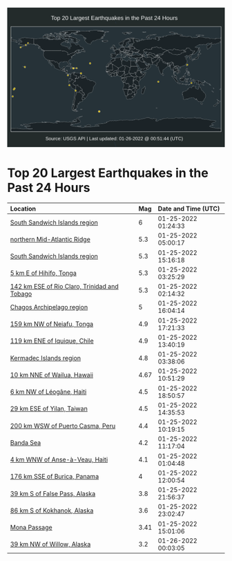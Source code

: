 ![Map](./map.png)

# Top 20 Largest Earthquakes in the Past 24 Hours

| Location | Mag | Date and Time (UTC) |
|:---|:---|:---|
| [South Sandwich Islands region](https://earthquake.usgs.gov/earthquakes/eventpage/us7000gery) | 6 | 01-25-2022 01:24:33 |
| [northern Mid-Atlantic Ridge](https://earthquake.usgs.gov/earthquakes/eventpage/us7000gete) | 5.3 | 01-25-2022 05:00:17 |
| [South Sandwich Islands region](https://earthquake.usgs.gov/earthquakes/eventpage/us7000gexf) | 5.3 | 01-25-2022 15:16:18 |
| [5 km E of Hihifo, Tonga](https://earthquake.usgs.gov/earthquakes/eventpage/us7000gesz) | 5.3 | 01-25-2022 03:25:29 |
| [142 km ESE of Rio Claro, Trinidad and Tobago](https://earthquake.usgs.gov/earthquakes/eventpage/us7000gese) | 5.3 | 01-25-2022 02:14:32 |
| [Chagos Archipelago region](https://earthquake.usgs.gov/earthquakes/eventpage/us7000gext) | 5 | 01-25-2022 16:04:14 |
| [159 km NW of Neiafu, Tonga](https://earthquake.usgs.gov/earthquakes/eventpage/us7000gf0y) | 4.9 | 01-25-2022 17:21:33 |
| [119 km ENE of Iquique, Chile](https://earthquake.usgs.gov/earthquakes/eventpage/us7000gev8) | 4.9 | 01-25-2022 13:40:19 |
| [Kermadec Islands region](https://earthquake.usgs.gov/earthquakes/eventpage/us7000get0) | 4.8 | 01-25-2022 03:38:06 |
| [10 km NNE of Wailua, Hawaii](https://earthquake.usgs.gov/earthquakes/eventpage/hv72889347) | 4.67 | 01-25-2022 10:51:29 |
| [6 km NW of Léogâne, Haiti](https://earthquake.usgs.gov/earthquakes/eventpage/us7000gf2t) | 4.5 | 01-25-2022 18:50:57 |
| [29 km ESE of Yilan, Taiwan](https://earthquake.usgs.gov/earthquakes/eventpage/us7000gex8) | 4.5 | 01-25-2022 14:35:53 |
| [200 km WSW of Puerto Casma, Peru](https://earthquake.usgs.gov/earthquakes/eventpage/us7000geuj) | 4.4 | 01-25-2022 10:19:15 |
| [Banda Sea](https://earthquake.usgs.gov/earthquakes/eventpage/us7000geut) | 4.2 | 01-25-2022 11:17:04 |
| [4 km WNW of Anse-à-Veau, Haiti](https://earthquake.usgs.gov/earthquakes/eventpage/us7000gert) | 4.1 | 01-25-2022 01:04:48 |
| [176 km SSE of Burica, Panama](https://earthquake.usgs.gov/earthquakes/eventpage/us7000gev0) | 4 | 01-25-2022 12:00:54 |
| [39 km S of False Pass, Alaska](https://earthquake.usgs.gov/earthquakes/eventpage/us7000gf42) | 3.8 | 01-25-2022 21:56:37 |
| [86 km S of Kokhanok, Alaska](https://earthquake.usgs.gov/earthquakes/eventpage/ak02215q56d1) | 3.6 | 01-25-2022 23:02:47 |
| [Mona Passage](https://earthquake.usgs.gov/earthquakes/eventpage/pr2022025001) | 3.41 | 01-25-2022 15:01:06 |
| [39 km NW of Willow, Alaska](https://earthquake.usgs.gov/earthquakes/eventpage/ak02216zzodu) | 3.2 | 01-26-2022 00:03:05 |

